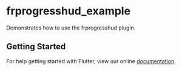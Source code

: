 # frprogresshud_example

Demonstrates how to use the frprogresshud plugin.

## Getting Started

For help getting started with Flutter, view our online
[documentation](https://flutter.io/).
